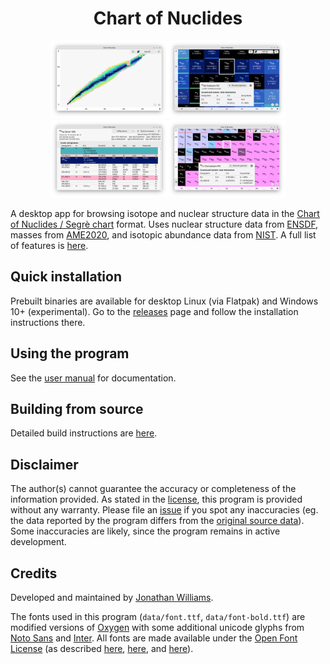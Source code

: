 <h1 align="center">Chart of Nuclides</h1>

<div align = center><img src="https://github.com/e-j-w/ChartOfNuclides-flatpak/blob/master/assets/chart_screenshot1.png?raw=true" width="188" height="124" alt="main interface"><img src="https://github.com/e-j-w/ChartOfNuclides-flatpak/blob/master/assets/chart_screenshot2.png?raw=true" width="188" height="124" alt="zoomed in interface"><img src="https://github.com/e-j-w/ChartOfNuclides-flatpak/blob/master/assets/chart_screenshot3.png?raw=true" width="188" height="124" alt="level list view"><img src="https://github.com/e-j-w/ChartOfNuclides-flatpak/blob/master/assets/chart_screenshot4.png?raw=true" width="188" height="124" alt="alternate color scheme view"></div>

A desktop app for browsing isotope and nuclear structure data in the [Chart of Nuclides / Segrè chart](https://en.wikipedia.org/wiki/Table_of_nuclides) format. Uses nuclear structure data from [ENSDF](https://www.nndc.bnl.gov/ensdf/about.jsp), masses from [AME2020](https://amdc.impcas.ac.cn/web/masseval.html), and isotopic abundance data from [NIST](https://www.nist.gov/pml/atomic-weights-and-isotopic-compositions-relative-atomic-masses). A full list of features is [here](doc/FEATURES.md).

## Quick installation

Prebuilt binaries are available for desktop Linux (via Flatpak) and Windows 10+ (experimental). Go to the [releases](https://github.com/e-j-w/ChartOfNuclides/releases) page and follow the installation instructions there.

## Using the program

See the [user manual](doc/MANUAL.md) for documentation.

## Building from source

Detailed build instructions are [here](doc/BUILDING.md).

## Disclaimer

The author(s) cannot guarantee the accuracy or completeness of the information provided.  As stated in the [license](COPYING.md), this program is provided without any warranty.  Please file an [issue](https://github.com/e-j-w/ChartOfNuclides/issues) if you spot any inaccuracies (eg. the data reported by the program differs from the [original source data](doc/BUILDING.md#acquire-data-files)).  Some inaccuracies are likely, since the program remains in active development.

## Credits

Developed and maintained by [Jonathan Williams](https://e-j-w.github.io/).

The fonts used in this program (`data/font.ttf`, `data/font-bold.ttf`) are modified versions of [Oxygen](https://github.com/KDE/oxygen-fonts) with some additional unicode glyphs from [Noto Sans](https://fonts.google.com/noto/specimen/Noto+Sans) and [Inter](https://fonts.google.com/specimen/Inter).  All fonts are made available under the [Open Font License](https://openfontlicense.org/) (as described [here](https://fonts.google.com/specimen/Oxygen/license), [here](https://fonts.google.com/noto/specimen/Noto+Sans/license), and [here](https://fonts.google.com/specimen/Inter/license)).
